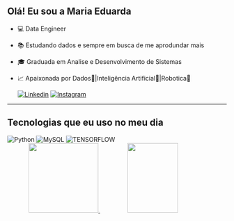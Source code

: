 ## Olá! Eu sou a Maria Eduarda


- 💻 Data Engineer
- 📚 Estudando dados e sempre em busca de me aprodundar mais
- 🎓 Graduada em Analise e Desenvolvimento de Sistemas
- 📈 Apaixonada por Dados🎲|Inteligência Artificial🧠|Robotica🤖

  [![Linkedin](https://img.shields.io/badge/LinkedIn-0077B5?style=for-the-badge&logo=linkedin&logoColor=white)](https://linkedin.com/in/maria-eduarda-nascimento-de-souza-908a6032a)
  [![Instagram](https://img.shields.io/badge/Instagram-E4405F?style=for-the-badge&logo=instagram&logoColor=white)](https://instagram.com/madu.code)

<hr>


## Tecnologias que eu uso no meu dia

<div style = "display: inline_block"<br/>
    <img alt="Python" src="https://img.shields.io/badge/Python-14354C?style=for-the-badge&logo=python&logoColor=white">
      <img alt="MySQL" src="https://img.shields.io/badge/MySQL-00000F?style=for-the-badge&logo=mysql&logoColor=white">
      <img alt="TENSORFLOW" src="https://img.shields.io/badge/TensorFlow-FF6F00?style=for-the-badge&logo=tensorflow&logoColor=white">

</div>
<div align="center">
  <a href="https://github.com/maducode00">
  <img height="160em" src="https://github-readme-stats.vercel.app/api?username=maducode00&show_icons=true&theme=light&include_all_commits=true&count_private=true"/>
    <img height="160em" width="48%" src="https://github-readme-stats.vercel.app/api/top-langs/?username=maducode00&layout=compact&langs_count=7&theme=dark"/>
  </a>
</div>
